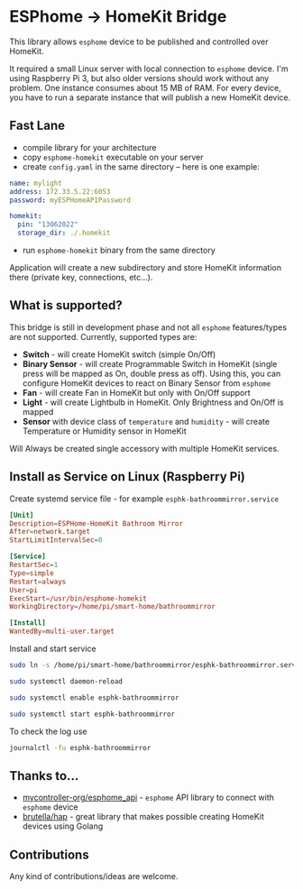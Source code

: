 # ESPhome -> HomeKit Bridge

This library allows `esphome` device to be published and controlled over HomeKit. 

It required a small Linux server with local connection to `esphome` device. I'm using Raspberry Pi 3, but also older versions should work without any problem. One instance consumes about 15 MB of RAM. For every device, you have to run a separate instance that will publish a new HomeKit device.

## Fast Lane

- compile library for your architecture
- copy `esphome-homekit` executable on your server
- create `config.yaml` in the same directory – here is one example:
```yaml
name: mylight
address: 172.33.5.22:6053
password: myESPHomeAPIPassword

homekit:
  pin: "13062022"
  storage_dir: ./.homekit
```

- run `esphome-homekit` binary from the same directory

Application will create a new subdirectory and store HomeKit information there (private key, connections, etc...).

## What is supported?

This bridge is still in development phase and not all `esphome` features/types are not supported. Currently, supported types are:

- **Switch** - will create HomeKit switch (simple On/Off)
- **Binary Sensor** - will create Programmable Switch in HomeKit (single press will be mapped as On, double press as off). Using this, you can configure HomeKit devices to react on Binary Sensor from `esphome`
- **Fan** - will create Fan in HomeKit but only with On/Off support
- **Light** - will create Lightbulb in HomeKit. Only Brightness and On/Off is mapped
- **Sensor** with device class of `temperature` and `humidity` - will create Temperature or Humidity sensor in HomeKit

Will Always be created single accessory with multiple HomeKit services.

## Install as Service on Linux (Raspberry Pi)

Create systemd service file - for example `esphk-bathroommirror.service`

```conf
[Unit]
Description=ESPHome-HomeKit Bathroom Mirror
After=network.target
StartLimitIntervalSec=0

[Service]
RestartSec=1
Type=simple
Restart=always
User=pi
ExecStart=/usr/bin/esphome-homekit
WorkingDirectory=/home/pi/smart-home/bathroommirror

[Install]
WantedBy=multi-user.target

```

Install and start service

```bash
sudo ln -s /home/pi/smart-home/bathroommirror/esphk-bathroommirror.service /lib/systemd/system/esphk-bathroommirror.service

sudo systemctl daemon-reload

sudo systemctl enable esphk-bathroommirror

sudo systemctl start esphk-bathroommirror
```

To check the log use

```bash
journalctl -fu esphk-bathroommirror
```



## Thanks to...
- [mycontroller-org/esphome_api](https://github.com/mycontroller-org/esphome_api) - `esphome` API library to connect with `esphome` device
- [brutella/hap](https://github.com/brutella/hap) - great library that makes possible creating HomeKit devices using Golang

## Contributions

Any kind of contributions/ideas are welcome.